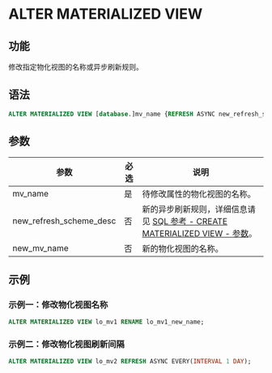 # ALTER MATERIALIZED VIEW

## 功能

修改指定物化视图的名称或异步刷新规则。

## 语法

```SQL
ALTER MATERIALIZED VIEW [database.]mv_name {REFRESH ASYNC new_refresh_scheme_desc | RENAME [database.]new_mv_name}
```

## 参数

| **参数**                | **必选** | **说明**                                                     |
| ----------------------- | -------- | ------------------------------------------------------------ |
| mv_name                 | 是       | 待修改属性的物化视图的名称。                                 |
| new_refresh_scheme_desc | 否       | 新的异步刷新规则，详细信息请见 [SQL 参考 - CREATE MATERIALIZED VIEW - 参数](../data-definition/CREATE_MATERIALIZED_VIEW.md#参数)。 |
| new_mv_name             | 否       | 新的物化视图的名称。                                           |

## 示例

### 示例一：修改物化视图名称

```SQL
ALTER MATERIALIZED VIEW lo_mv1 RENAME lo_mv1_new_name;
```

### 示例二：修改物化视图刷新间隔

```SQL
ALTER MATERIALIZED VIEW lo_mv2 REFRESH ASYNC EVERY(INTERVAL 1 DAY);
```
